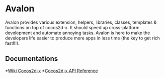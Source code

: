 # Avalon

Avalon provides various extension, helpers, libraries, classes, templates &
functions on top of cocos2d-x. It should speed up cross-platform development
and automate annoying tasks. Avalon is here to make the developers life easier
to produce more apps in less time (the key to get rich fast!!!).

## Documentations
*[Wiki Cocos2d-x](http://wiki.cocos2d-x.org)
*[Cocos2d-x API Reference](http://www.cocos2d-x.org/reference/native-cpp/index.html)
